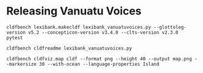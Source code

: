 # Releasing Vanuatu Voices

```shell
cldfbench lexibank.makecldf lexibank_vanuatuvoices.py --glottolog-version v5.2 --concepticon-version v3.4.0 --clts-version v2.3.0
pytest
```

```shell
cldfbench cldfreadme lexibank_vanuatuvoices.py
```

```shell
cldfbench cldfviz.map cldf --format png --height 40 --output map.png --markersize 30 --with-ocean --language-properties Island
```
